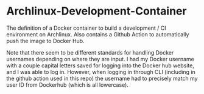 # Archlinux-Development-Container
The definition of a Docker container to build a development / CI environment on Archlinux. Also contains a Github Action to automatically push the image to Docker Hub.

Note that there seem to be different standards for handling Docker usernames depending on where they are input. I had my Docker username with a couple capital letters saved for logging into the Docker hub website, and I was able to log in. However, when logging in through CLI (including in the github action used in this repo) the username had to precisely match my user ID from Dockerhub (which is all lowercase).
